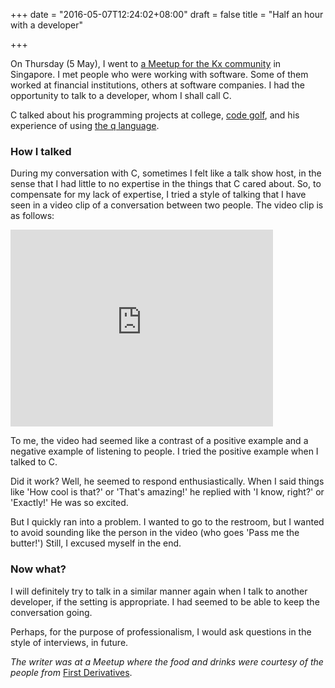 +++
date = "2016-05-07T12:24:02+08:00"
draft = false
title = "Half an hour with a developer"

+++

On Thursday (5 May), I went to [a Meetup for the Kx community](http://www.meetup.com/kx-singapore/events/229096747/) in Singapore. I met people who were working with software. Some of them worked at financial institutions, others at software companies. I had the opportunity to talk to a developer, whom I shall call C.

C talked about his programming projects at college, [code golf](https://en.wikipedia.org/wiki/Code_golf), and his experience of using [the q language](https://en.wikipedia.org/wiki/Q_%28programming_language_from_Kx_Systems%29).

### How I talked

During my conversation with C, sometimes I felt like a talk show host, in the sense that I had little to no expertise in the things that C cared about. So, to compensate for my lack of expertise, I tried a style of talking that I have seen in a video clip of a conversation between two people. The video clip is as follows:

<iframe width="420" height="315" src="https://www.youtube.com/embed/eedgLk3b9f0" frameborder="0" allowfullscreen></iframe>

To me, the video had seemed like a contrast of a positive example and a negative example of listening to people. I tried the positive example when I talked to C.

Did it work? Well, he seemed to respond enthusiastically. When I said things like 'How cool is that?' or 'That's amazing!' he replied with 'I know, right?' or 'Exactly!' He was so excited.

But I quickly ran into a problem. I wanted to go to the restroom, but I wanted to avoid sounding like the person in the video (who goes 'Pass me the butter!') Still, I excused myself in the end.

### Now what?

I will definitely try to talk in a similar manner again when I talk to another developer, if the setting is appropriate. I had seemed to be able to keep the conversation going.

Perhaps, for the purpose of professionalism, I would ask questions in the style of interviews, in future.

*The writer was at a Meetup where the food and drinks were courtesy of the people from* [First Derivatives](http://www.firstderivatives.com/). 
